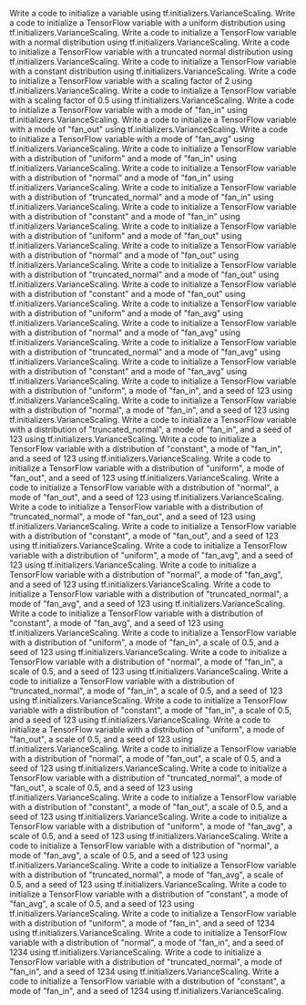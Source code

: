 Write a code to initialize a variable using tf.initializers.VarianceScaling.
Write a code to initialize a TensorFlow variable with a uniform distribution using tf.initializers.VarianceScaling.
Write a code to initialize a TensorFlow variable with a normal distribution using tf.initializers.VarianceScaling.
Write a code to initialize a TensorFlow variable with a truncated normal distribution using tf.initializers.VarianceScaling.
Write a code to initialize a TensorFlow variable with a constant distribution using tf.initializers.VarianceScaling.
Write a code to initialize a TensorFlow variable with a scaling factor of 2 using tf.initializers.VarianceScaling.
Write a code to initialize a TensorFlow variable with a scaling factor of 0.5 using tf.initializers.VarianceScaling.
Write a code to initialize a TensorFlow variable with a mode of "fan_in" using tf.initializers.VarianceScaling.
Write a code to initialize a TensorFlow variable with a mode of "fan_out" using tf.initializers.VarianceScaling.
Write a code to initialize a TensorFlow variable with a mode of "fan_avg" using tf.initializers.VarianceScaling.
Write a code to initialize a TensorFlow variable with a distribution of "uniform" and a mode of "fan_in" using tf.initializers.VarianceScaling.
Write a code to initialize a TensorFlow variable with a distribution of "normal" and a mode of "fan_in" using tf.initializers.VarianceScaling.
Write a code to initialize a TensorFlow variable with a distribution of "truncated_normal" and a mode of "fan_in" using tf.initializers.VarianceScaling.
Write a code to initialize a TensorFlow variable with a distribution of "constant" and a mode of "fan_in" using tf.initializers.VarianceScaling.
Write a code to initialize a TensorFlow variable with a distribution of "uniform" and a mode of "fan_out" using tf.initializers.VarianceScaling.
Write a code to initialize a TensorFlow variable with a distribution of "normal" and a mode of "fan_out" using tf.initializers.VarianceScaling.
Write a code to initialize a TensorFlow variable with a distribution of "truncated_normal" and a mode of "fan_out" using tf.initializers.VarianceScaling.
Write a code to initialize a TensorFlow variable with a distribution of "constant" and a mode of "fan_out" using tf.initializers.VarianceScaling.
Write a code to initialize a TensorFlow variable with a distribution of "uniform" and a mode of "fan_avg" using tf.initializers.VarianceScaling.
Write a code to initialize a TensorFlow variable with a distribution of "normal" and a mode of "fan_avg" using tf.initializers.VarianceScaling.
Write a code to initialize a TensorFlow variable with a distribution of "truncated_normal" and a mode of "fan_avg" using tf.initializers.VarianceScaling.
Write a code to initialize a TensorFlow variable with a distribution of "constant" and a mode of "fan_avg" using tf.initializers.VarianceScaling.
Write a code to initialize a TensorFlow variable with a distribution of "uniform", a mode of "fan_in", and a seed of 123 using tf.initializers.VarianceScaling.
Write a code to initialize a TensorFlow variable with a distribution of "normal", a mode of "fan_in", and a seed of 123 using tf.initializers.VarianceScaling.
Write a code to initialize a TensorFlow variable with a distribution of "truncated_normal", a mode of "fan_in", and a seed of 123 using tf.initializers.VarianceScaling.
Write a code to initialize a TensorFlow variable with a distribution of "constant", a mode of "fan_in", and a seed of 123 using tf.initializers.VarianceScaling.
Write a code to initialize a TensorFlow variable with a distribution of "uniform", a mode of "fan_out", and a seed of 123 using tf.initializers.VarianceScaling.
Write a code to initialize a TensorFlow variable with a distribution of "normal", a mode of "fan_out", and a seed of 123 using tf.initializers.VarianceScaling.
Write a code to initialize a TensorFlow variable with a distribution of "truncated_normal", a mode of "fan_out", and a seed of 123 using tf.initializers.VarianceScaling.
Write a code to initialize a TensorFlow variable with a distribution of "constant", a mode of "fan_out", and a seed of 123 using tf.initializers.VarianceScaling.
Write a code to initialize a TensorFlow variable with a distribution of "uniform", a mode of "fan_avg", and a seed of 123 using tf.initializers.VarianceScaling.
Write a code to initialize a TensorFlow variable with a distribution of "normal", a mode of "fan_avg", and a seed of 123 using tf.initializers.VarianceScaling.
Write a code to initialize a TensorFlow variable with a distribution of "truncated_normal", a mode of "fan_avg", and a seed of 123 using tf.initializers.VarianceScaling.
Write a code to initialize a TensorFlow variable with a distribution of "constant", a mode of "fan_avg", and a seed of 123 using tf.initializers.VarianceScaling.
Write a code to initialize a TensorFlow variable with a distribution of "uniform", a mode of "fan_in", a scale of 0.5, and a seed of 123 using tf.initializers.VarianceScaling.
Write a code to initialize a TensorFlow variable with a distribution of "normal", a mode of "fan_in", a scale of 0.5, and a seed of 123 using tf.initializers.VarianceScaling.
Write a code to initialize a TensorFlow variable with a distribution of "truncated_normal", a mode of "fan_in", a scale of 0.5, and a seed of 123 using tf.initializers.VarianceScaling.
Write a code to initialize a TensorFlow variable with a distribution of "constant", a mode of "fan_in", a scale of 0.5, and a seed of 123 using tf.initializers.VarianceScaling.
Write a code to initialize a TensorFlow variable with a distribution of "uniform", a mode of "fan_out", a scale of 0.5, and a seed of 123 using tf.initializers.VarianceScaling.
Write a code to initialize a TensorFlow variable with a distribution of "normal", a mode of "fan_out", a scale of 0.5, and a seed of 123 using tf.initializers.VarianceScaling.
Write a code to initialize a TensorFlow variable with a distribution of "truncated_normal", a mode of "fan_out", a scale of 0.5, and a seed of 123 using tf.initializers.VarianceScaling.
Write a code to initialize a TensorFlow variable with a distribution of "constant", a mode of "fan_out", a scale of 0.5, and a seed of 123 using tf.initializers.VarianceScaling.
Write a code to initialize a TensorFlow variable with a distribution of "uniform", a mode of "fan_avg", a scale of 0.5, and a seed of 123 using tf.initializers.VarianceScaling.
Write a code to initialize a TensorFlow variable with a distribution of "normal", a mode of "fan_avg", a scale of 0.5, and a seed of 123 using tf.initializers.VarianceScaling.
Write a code to initialize a TensorFlow variable with a distribution of "truncated_normal", a mode of "fan_avg", a scale of 0.5, and a seed of 123 using tf.initializers.VarianceScaling.
Write a code to initialize a TensorFlow variable with a distribution of "constant", a mode of "fan_avg", a scale of 0.5, and a seed of 123 using tf.initializers.VarianceScaling.
Write a code to initialize a TensorFlow variable with a distribution of "uniform", a mode of "fan_in", and a seed of 1234 using tf.initializers.VarianceScaling.
Write a code to initialize a TensorFlow variable with a distribution of "normal", a mode of "fan_in", and a seed of 1234 using tf.initializers.VarianceScaling.
Write a code to initialize a TensorFlow variable with a distribution of "truncated_normal", a mode of "fan_in", and a seed of 1234 using tf.initializers.VarianceScaling.
Write a code to initialize a TensorFlow variable with a distribution of "constant", a mode of "fan_in", and a seed of 1234 using tf.initializers.VarianceScaling.